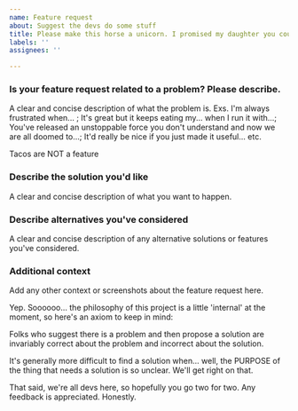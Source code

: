 ```yaml
---
name: Feature request
about: Suggest the devs do some stuff
title: Please make this horse a unicorn. I promised my daughter you could.
labels: ''
assignees: ''

---
```


### Is your feature request related to a problem? Please describe.

A clear and concise description of what the problem is. Exs. I'm always frustrated when... ; It's great but it keeps eating my... when I run it with...; You've released an unstoppable force you don't understand and now we are all doomed to...; It'd really be nice if you just made it useful... etc.

Tacos are NOT a feature

### Describe the solution you'd like

A clear and concise description of what you want to happen.

### Describe alternatives you've considered

A clear and concise description of any alternative solutions or features you've considered.

### Additional context

Add any other context or screenshots about the feature request here.

Yep. Soooooo... the philosophy of this project is a little 'internal' at the moment, so here's an axiom to keep in mind:

Folks who suggest there is a problem and then propose a solution are invariably correct about the problem and incorrect about the solution. 

It's generally more difficult to find a solution when... well, the PURPOSE of the thing that needs a solution is so unclear. We'll get right on that.

That said, we're all devs here, so hopefully you go two for two. Any feedback is appreciated. Honestly.
